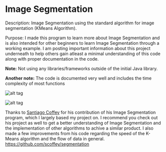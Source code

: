 # Image Segmentation
Description: Image Segmentation using the standard algorithm for image segmentation (KMeans Algorithm).

Purpose: I made this program to learn more about Image Segmentation and is also intended for other beginners to learn Image Segmentation through a working example. I am posting important information about this project underneath to help others gain atleast a minimal understanding of this code along with proper documentation in the code.

**Note:** Not using any libraries/frameworks outside of the initial Java library.

**Another note:** The code is documented very well and includes the time complexity of most functions

![alt tag](https://s30.postimg.org/7qw58gp4h/Image_Segmentation_Example.png)

![alt tag](https://s27.postimg.org/q29xh72kj/20170105_001601_1.jpg)


Thanks to [Santiago Coffey](https://github.com/scoffey) for his contribution of his Image Segmentation program, which I largely based my project on. I recommend you check out his project as well to get a better understanding of Image Segmentation and the implementation of other algorithms to achive a similar product. I also made a few improvements from his code regarding the speed of the K-Means algorithm and the flow of data in general.
https://github.com/scoffey/segmentation
